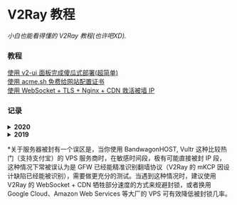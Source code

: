 # V2Ray 教程
<i>小白也能看得懂的 V2Ray 教程(也许吧XD).</i>

### 教程
<a href="https://github.com/justsweetpotato/v2ray_tutorial/blob/master/auto.md">使用 v2-ui 面板完成傻瓜式部署(超简单)</a><br>
<a href="https://github.com/justsweetpotato/V2Ray_Tutorial/blob/master/ssl.md">使用 acme.sh 免费给网站配置证书</a><br>
<a href="https://github.com/justsweetpotato/V2Ray_Tutorial/blob/master/Back.md">使用 WebSocket + TLS + Nginx + CDN 救活被墙 IP</a>

### 记录
<details>
  <summary><b>2020</b></summary>
  
  ##### 4月
  <i>day20-day30</i><br>
  IP 解除封锁<br>
  
  V2Ray mKCP 模式因设计缺陷被精准识别<br>
    
  ##### 2月
  <i>day1-?</i><br>
  封锁 IP，cloudflare CDN 被干扰 <b>敏感事件：2019-2020 新型冠状病毒疫情爆发</b><br>
</details>

<details>
  <summary><b>2019</b></summary>
  
  ##### 11 月
  <i>day21-day30</i><br> 
  有网友反映与国外 IP 非常规端口大流量通信即会被 TCP 阻断 2-10 分钟，循环往复，疑似 GFW 新型 TCP 阻断方式<br>
  使用 V2Ray 的 WebSocket + TLS / WebSocket + TLS + CDN 或 Trojan 均可应对此种封锁<br>
  WebSocket + TLS 在 GFW 看来与访问普通网站无异，建议根目录跑一个网站模板，使之更像一个普通网站<br>
  Trojan 相当于简化版的 V2Ray WebSocket 模式（配置更简单）<br>

  ##### 10 月
  <i>day21-day30</i><br> 
  四中全会召开期间出现干扰，速度大幅降低，之后恢复正常 <b>敏感事件：四中全会</b><br>
  <br>
  <i>day11-day20</i><br>
  IP 解除封锁<br>
  ##### 9 月
  <i>day21-day30</i><br>
  大面积封锁 IP, 多为热门 VPS 服务商网段 <b>敏感事件：国庆</b><br>
  ##### 8 月
  <i>day1-day10</i><br>
  IP 解除封锁<br>

  ##### 6 月
  <i>day1-day10</i><br>
  大面积封锁 IP, 多为热门 VPS 服务商网段 <b>敏感事件：六四 30 周年</b><br>
</details>

*关于服务器被封有一个误区是，当你使用 BandwagonHOST, Vultr 这种比较热门（支持支付宝）的 VPS 服务商时，在敏感时间段，极有可能直接被封 IP 段，这种情况下常被误认为是 GFW 已经能精准识别翻墙协议（V2Ray 的 mKCP 因设计缺陷已经能被识别），需要做更充分的测试。当遇到这种情况时，建议使用 V2Ray 的 WebSocket + CDN 牺牲部分速度的方式来规避封锁，或者换用 Google Cloud、Amazon Web Services 等大厂的 VPS 可有效降低被封锁几率。
